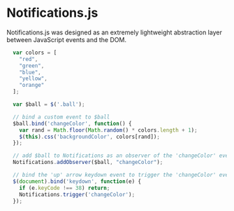 <h1>Notifications.js</h1>
<p>Notifications.js was designed as an extremely lightweight abstraction layer between JavaScript events and the DOM.</p>

```javascript
  var colors = [
    "red",
    "green",
    "blue",
    "yellow",
    "orange"
  ];

  var $ball = $('.ball');

  // bind a custom event to $ball
  $ball.bind('changeColor', function() {
    var rand = Math.floor(Math.random() * colors.length + 1);
    $(this).css('backgroundColor', colors[rand]);
  });

  // add $ball to Notifications as an observer of the 'changeColor' event
  Notifications.addObserver($ball, "changeColor");

  // bind the 'up' arrow keydown event to trigger the 'changeColor' event
  $(document).bind('keydown', function(e) {
    if (e.keyCode !== 38) return;
    Notifications.trigger('changeColor');
  });
```
